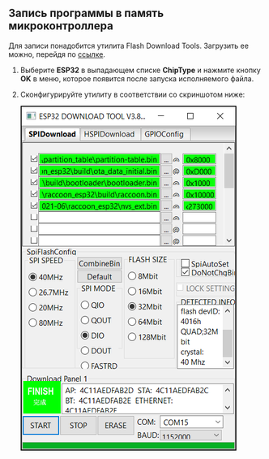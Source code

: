 ## Запись программы в память микроконтроллера

Для записи понадобится утилита Flash Download Tools. Загрузить ее можно, перейдя по [ссылке](https://www.espressif.com/en/support/download/other-tools).

1. Выберите **ESP32** в выпадающем списке **ChipType** и нажмите кнопку **OK** в меню, которое появится после запуска исполняемого файла.
2. Сконфигурируйте утилиту в соответствии со скриншотом ниже:

	![alt text](https://raw.githubusercontent.com/ador3lora/raccoon_esp32_binaries/media/flash_download_tool_3.8.8.png)
